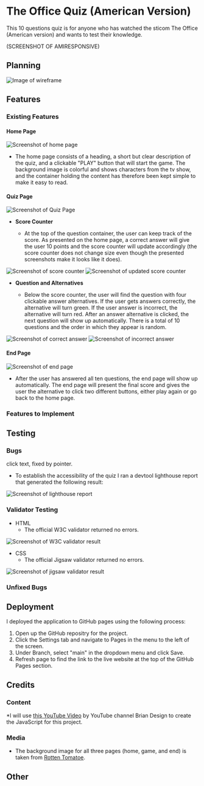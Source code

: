 # The Office Quiz (American Version)

This 10 questions quiz is for anyone who has watched the sticom The Office (American version) and wants to test their knowledge. 

(SCREENSHOT OF AMIRESPONSIVE)

## Planning

![Image of wireframe](/documentation/wireframe-image.png)

## Features

### Existing Features

#### Home Page

![Screenshot of home page](/documentation/home-page-screenshot.png)

* The home page consists of a heading, a short but clear description of the quiz, and a clickable "PLAY" button that will start the game. The background image is colorful and shows characters from the tv show, and the container holding the content has therefore been kept simple to make it easy to read.

#### Quiz Page

![Screenshot of Quiz Page](/documentation/questions-alternatives-screenshot.png)

* **Score Counter**

  * At the top of the question container, the user can keep track of the score. As presented on the home page, a correct answer will give the user 10 points and the score counter will update accordingly (the score counter does not change size even though the presented screenshots make it looks like it does). 

![Screenshot of score counter](/documentation/score-counter-screenshot.png)
![Screenshot of updated score counter](/documentation/score-counter-updated-screenshot.png)

* **Question and Alternatives**

  * Below the score counter, the user will find the question with four clickable answer alternatives. If the user gets answers correctly, the alternative will turn green. If the user answer is incorrect, the alternative will turn red. After an answer alternative is clicked, the next question will show up automatically. There is a total of 10 questions and the order in which they appear is random.

![Screenshot of correct answer](/documentation/correct-answer-screenshot.png)
![Screenshot of incorrect answer](/documentation/incorrect-answer-screenshot.png)

#### End Page

![Screenshot of end page](/documentation/end-page-screenshot.png)

* After the user has answered all ten questions, the end page will show up automatically. The end page will present the final score and gives the user the alternative to click two different buttons, either play again or go back to the home page. 

### Features to Implement

## Testing

### Bugs

click text, fixed by pointer.

* To establish the accessibility of the quiz I ran a devtool lighthouse report that generated the following result:

![Screenshot of lighthouse report](/documentation/lighthouse-report-screenshot.png)

### Validator Testing

* HTML
    * The official W3C validator returned no errors.

![Screenshot of W3C validator result](/documentation/html-validator-test-screenshot.png)

* CSS
   * The official Jigsaw validator returned no errors. 

![Screenshot of jigsaw validator result](/documentation/css-validator-text-screenshot.png)

### Unfixed Bugs

## Deployment

I deployed the application to GitHub pages using the following process:

1. Open up the GitHub repositry for the project.
2. Click the Settings tab and navigate to Pages in the menu to the left of the screen.
3. Under Branch, select "main" in the dropdown menu and click Save.
4. Refresh page to find the link to the live website at the top of the GitHub Pages section.

## Credits

### Content

*I will use [this YouTube Video](https://www.youtube.com/watch?v=f4fB9Xg2JEY&t=12s) by YouTube channel Brian Design to create the JavaScript for this project.

### Media

* The background image for all three pages (home, game, and end) is taken from [Rotten Tomatoe](https://www.rottentomatoes.com/tv/the_office).

## Other
